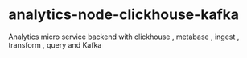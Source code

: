 # analytics-node-clickhouse-kafka
Analytics micro service backend with clickhouse , metabase , ingest , transform , query and Kafka 
